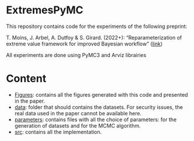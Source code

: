# ExtremesPyMC

This repository contains code for the experiments of the following preprint:

T. Moins, J. Arbel, A. Dutfoy & S. Girard. (2022+): “Reparameterization of extreme value framework for improved Bayesian workflow” ([link](https://arxiv.org/abs/2210.05224))

All experiments are done using PyMC3 and Arviz librairies

# Content

 - [Figures](https://github.com/TheoMoins/ExtremesPyMC/tree/main/Figures): contains all the figures generated with this code and presented in the paper.
 - [data](https://github.com/TheoMoins/ExtremesPyMC/tree/main/data): folder that should contains the datasets. For security issues, the real data used in the paper cannot be available here. 
 - [parameters](https://github.com/TheoMoins/ExtremesPyMC/tree/main/parameters): contains files with all the choice of parameters: for the generation of datasets and for the MCMC algorithm. 
 - [src](https://github.com/TheoMoins/ExtremesPyMC/tree/main/src): contains all the implementation.

